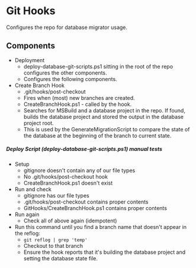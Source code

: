 ﻿# Git Hooks
Configures the repo for database migrator usage.

## Components
* Deployment
  * deploy-database-git-scripts.ps1 sitting in the root of the repo configures the other components.
  * Configures the following components.
* Create Branch Hook
  * .git/hooks/post-checkout
  * Fires when (most) new branches are created.
  * CreateBranchHook.ps1 - called by the hook.
  * Searches for MSBuild and a database project in the repo.  If found, builds the database project and stored the output in the database project root.
  * This is used by the GenerateMigrationScript to compare the state of the database at the beginning of the branch to current state.

##### Deploy Script (deploy-database-git-scripts.ps1) manual tests
* Setup
  * gitignore doesn't contain any of our file types
  * No .git/hooks/post-checkout hook
  * CreateBranchHook.ps1 doesn't exist
* Run and check
  * gitignore has our file types
  * .git/hooks/post-checkout contains proper contents
  * GitHooks/CreateBranchHook.ps1 contains proper contents
* Run again
  * Check all of above again (idempotent)
* Run this command until you find a branch name that doesn't appear in the reflog:
  * `git reflog | grep 'temp'`
  * Checkout to that branch
  * Ensure the hook reports that it's building the database project and setting the database state file.
